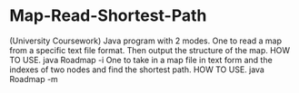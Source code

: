 # Map-Read-Shortest-Path
(University Coursework)
Java program with 2 modes. 
One to read a map from a specific text file format. Then output the structure of the map. 
HOW TO USE. 
java Roadmap -i <MapFile>
One to take in a map file in text form and the indexes of two nodes and find the shortest path.
HOW TO USE. 
java Roadmap -m <MapFile><StartVertexIndex><EndVertexIndex>
